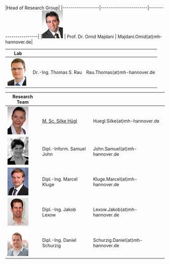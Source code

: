 


|Head of Research Group|
|------------------|-----------------------|-----------------------|
|![Image Omid Majdani](staff/Omid.jpg) |  Prof. Dr. Omid Majdani |  Majdani.Omid(at)mh-hannover.de|


|Lab  					|  | |
|------------------|-----------------------|-----------------------|
|![Image Thomas Rau](staff/Thomas.jpg) | Dr.-Ing. Thomas S. Rau		|	Rau.Thomas(at)mh-hannover.de|	


|Research Team 			|  | |
|------------------|-----------------------|-----------------------|
|![Image Silke Hügl ](staff/Silke.jpg) | [M. Sc. Silke Hügl](staff/silke.html "Silke Hügl")	|	Huegl.Silke(at)mh-hannover.de|
|![Image Samuel John](staff/Samuel.jpg)| Dipl.-Inform. Samuel John			|	John.Samuel(at)mh-hannover.de|
|![Image Marcel Kluge](staff/Marcel.jpg) | Dipl.-Ing. Marcel Kluge		|	Kluge.Marcel(at)mh-hannover.de|
|![Image Jakob Lexow](staff/Jakob.jpg) | Dipl.-Ing. Jakob Lexow			|	Lexow.Jakob(at)mh-hannover.de|
|![Image Daniel Schurzig](staff/Daniel.jpg) | Dipl.-Ing. Daniel Schurzig	|	Schurzig.Daniel(at)mh-hannover.de|